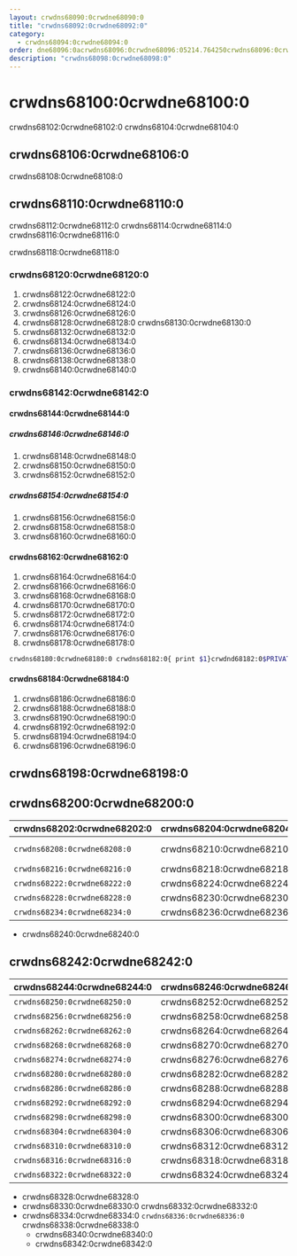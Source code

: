 ```yaml
---
layout: crwdns68090:0crwdne68090:0
title: "crwdns68092:0crwdne68092:0"
category:
  - crwdns68094:0crwdne68094:0
order: dne68096:0acrwdns68096:0crwdne68096:05214.764250crwdns68096:0crwdne68096:0crwdns68096:0crwdne68096:0crwdns68096:0crwdne68096:0
description: "crwdns68098:0crwdne68098:0"
---
```

# crwdns68100:0crwdne68100:0

crwdns68102:0crwdne68102:0 crwdns68104:0crwdne68104:0

## crwdns68106:0crwdne68106:0

crwdns68108:0crwdne68108:0

## crwdns68110:0crwdne68110:0

crwdns68112:0crwdne68112:0 crwdns68114:0crwdne68114:0 crwdns68116:0crwdne68116:0

crwdns68118:0crwdne68118:0

### crwdns68120:0crwdne68120:0

1. crwdns68122:0crwdne68122:0
2. crwdns68124:0crwdne68124:0
3. crwdns68126:0crwdne68126:0
4. crwdns68128:0crwdne68128:0 crwdns68130:0crwdne68130:0
5. crwdns68132:0crwdne68132:0 
6. crwdns68134:0crwdne68134:0  
  1. crwdns68136:0crwdne68136:0
  2. crwdns68138:0crwdne68138:0
7. crwdns68140:0crwdne68140:0

### crwdns68142:0crwdne68142:0

#### crwdns68144:0crwdne68144:0

##### crwdns68146:0crwdne68146:0

1. crwdns68148:0crwdne68148:0
2. crwdns68150:0crwdne68150:0
3. crwdns68152:0crwdne68152:0

##### crwdns68154:0crwdne68154:0

1. crwdns68156:0crwdne68156:0
2. crwdns68158:0crwdne68158:0
3. crwdns68160:0crwdne68160:0

#### crwdns68162:0crwdne68162:0

1. crwdns68164:0crwdne68164:0
2. crwdns68166:0crwdne68166:0
3. crwdns68168:0crwdne68168:0
4. crwdns68170:0crwdne68170:0
5. crwdns68172:0crwdne68172:0
6. crwdns68174:0crwdne68174:0
7. crwdns68176:0crwdne68176:0
8. crwdns68178:0crwdne68178:0

```bash
crwdns68180:0crwdne68180:0 crwdns68182:0{ print $1}crwdnd68182:0$PRIVATE_IPcrwdnd68182:0$PRIVATE_IPcrwdnd68182:0$PRIVATE_IPcrwdnd68182:0$SERVICES_PRIVATE_IPcrwdnd68182:0$SERVICES_PRIVATE_IPcrwdnd68182:0[2345]crwdnd68182:0$CONTAINER_IMAGEcrwdnd68182:0$CONTAINER_NAMEcrwdnd68182:0$CONTAINER_NAMEcrwdnd68182:0$CONTAINER_IMAGEcrwdnd68182:0$SERVICES_PRIVATE_IPcrwdnd68182:0$NOMAD_METRICS_PORTcrwdne68182:0

```

#### crwdns68184:0crwdne68184:0

1. crwdns68186:0crwdne68186:0
2. crwdns68188:0crwdne68188:0
3. crwdns68190:0crwdne68190:0
4. crwdns68192:0crwdne68192:0
5. crwdns68194:0crwdne68194:0
6. crwdns68196:0crwdne68196:0

## crwdns68198:0crwdne68198:0

## crwdns68200:0crwdne68200:0

| crwdns68202:0crwdne68202:0   | crwdns68204:0crwdne68204:0 | crwdns68206:0crwdne68206:0                            |
| ---------------------------- | -------------------------- | ----------------------------------------------------- |
| `crwdns68208:0crwdne68208:0` | crwdns68210:0crwdne68210:0 | crwdns68212:0crwdne68212:0 crwdns68214:0crwdne68214:0 |
| `crwdns68216:0crwdne68216:0` | crwdns68218:0crwdne68218:0 | crwdns68220:0crwdne68220:0                            |
| `crwdns68222:0crwdne68222:0` | crwdns68224:0crwdne68224:0 | crwdns68226:0crwdne68226:0                            |
| `crwdns68228:0crwdne68228:0` | crwdns68230:0crwdne68230:0 | crwdns68232:0crwdne68232:0                            |
| `crwdns68234:0crwdne68234:0` | crwdns68236:0crwdne68236:0 | crwdns68238:0crwdne68238:0                            |

- crwdns68240:0crwdne68240:0

## crwdns68242:0crwdne68242:0

| crwdns68244:0crwdne68244:0   | crwdns68246:0crwdne68246:0 | crwdns68248:0crwdne68248:0 |
| ---------------------------- | -------------------------- | -------------------------- |
| `crwdns68250:0crwdne68250:0` | crwdns68252:0crwdne68252:0 | crwdns68254:0crwdne68254:0 |
| `crwdns68256:0crwdne68256:0` | crwdns68258:0crwdne68258:0 | crwdns68260:0crwdne68260:0 |
| `crwdns68262:0crwdne68262:0` | crwdns68264:0crwdne68264:0 | crwdns68266:0crwdne68266:0 |
| `crwdns68268:0crwdne68268:0` | crwdns68270:0crwdne68270:0 | crwdns68272:0crwdne68272:0 |
| `crwdns68274:0crwdne68274:0` | crwdns68276:0crwdne68276:0 | crwdns68278:0crwdne68278:0 |
| `crwdns68280:0crwdne68280:0` | crwdns68282:0crwdne68282:0 | crwdns68284:0crwdne68284:0 |
| `crwdns68286:0crwdne68286:0` | crwdns68288:0crwdne68288:0 | crwdns68290:0crwdne68290:0 |
| `crwdns68292:0crwdne68292:0` | crwdns68294:0crwdne68294:0 | crwdns68296:0crwdne68296:0 |
| `crwdns68298:0crwdne68298:0` | crwdns68300:0crwdne68300:0 | crwdns68302:0crwdne68302:0 |
| `crwdns68304:0crwdne68304:0` | crwdns68306:0crwdne68306:0 | crwdns68308:0crwdne68308:0 |
| `crwdns68310:0crwdne68310:0` | crwdns68312:0crwdne68312:0 | crwdns68314:0crwdne68314:0 |
| `crwdns68316:0crwdne68316:0` | crwdns68318:0crwdne68318:0 | crwdns68320:0crwdne68320:0 |
| `crwdns68322:0crwdne68322:0` | crwdns68324:0crwdne68324:0 | crwdns68326:0crwdne68326:0 |

- crwdns68328:0crwdne68328:0
- crwdns68330:0crwdne68330:0 crwdns68332:0crwdne68332:0
- crwdns68334:0crwdne68334:0 `crwdns68336:0crwdne68336:0` crwdns68338:0crwdne68338:0 
  - crwdns68340:0crwdne68340:0
  - crwdns68342:0crwdne68342:0